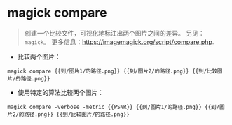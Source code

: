# magick compare

> 创建一个比较文件，可视化地标注出两个图片之间的差异。
> 另见：`magick`。
> 更多信息：<https://imagemagick.org/script/compare.php>.

- 比较两个图片：

`magick compare {{到/图片1/的路径.png}} {{到/图片2/的路径.png}} {{到/比较图片/的路径.png}}`

- 使用特定的算法比较两个图片：

`magick compare -verbose -metric {{PSNR}} {{到/图片1/的路径.png}} {{到/图片2/的路径.png}} {{到/比较图片/的路径.png}}`
